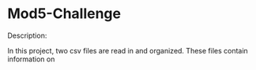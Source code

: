 # Mod5-Challenge

Description:

In this project, two csv files are read in and organized. These files contain information on 
